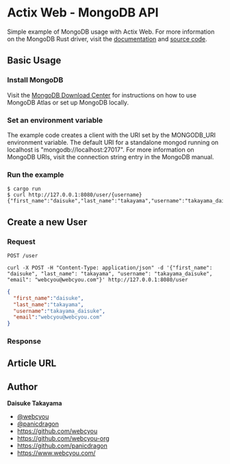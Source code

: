 # Actix Web - MongoDB API

Simple example of MongoDB usage with Actix Web. For more information on the MongoDB Rust driver, visit the [documentation](https://docs.rs/mongodb/2.0.0/mongodb/index.html) and [source code](https://github.com/mongodb/mongo-rust-driver).

## Basic Usage

### Install MongoDB

Visit the [MongoDB Download Center](https://www.mongodb.com/try) for instructions on how to use MongoDB Atlas or set up MongoDB locally.

### Set an environment variable

The example code creates a client with the URI set by the MONGODB_URI environment variable. The default URI for a standalone mongod running on localhost is "mongodb://localhost:27017". For more information on MongoDB URIs, visit the connection string entry in the MongoDB manual.

### Run the example

```
$ cargo run
$ curl http://127.0.0.1:8080/user/{username}
{"first_name":"daisuke","last_name":"takayama","username":"takayama_daisuke","email":"webcyou@webcyou.com"}
```

## Create a new User

### Request

`POST /user`

```
curl -X POST -H "Content-Type: application/json" -d '{"first_name": "daisuke", "last_name": "takayama", "username": "takayama_daisuke", "email": "webcyou@webcyou.com"}' http://127.0.0.1:8080/user
```

```json
{
  "first_name":"daisuke",
  "last_name":"takayama",
  "username":"takayama_daisuke",
  "email":"webcyou@webcyou.com"
}
```

### Response


## Article URL


## Author

**Daisuke Takayama**
* [@webcyou](https://twitter.com/webcyou)
* [@panicdragon](https://twitter.com/panicdragon)
* <https://github.com/webcyou>
* <https://github.com/webcyou-org>
* <https://github.com/panicdragon>
* <https://www.webcyou.com/>

